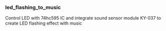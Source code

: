 ### led_flashing_to_music
Control LED with 74hc595 IC and integrate sound sensor module KY-037 to create LED flashing effect with music

